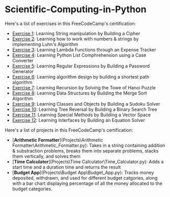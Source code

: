 # Scientific-Computing-in-Python
Here's a list of exercises in this FreeCodeCamp's certification:
- [Exercise 1](Exercise1.py): Learning String manipulation by Building a Cipher
- [Exercise 2](Exercise2.py): Learning how to work with numbers & strings by implementing Luhn's Algorithm
- [Exercise 3](Exercise3.py): Learning Lambda Functions through an Expense Tracker
- [Exercise 4](Exercise4.py): Learning Python List Comphrehension using a Case Converter
- [Exercise 5](Exercise5.py): Learning Regular Expressions by Building a Password Generator
- [Exercise 6](Exercise6.py): Learning algorithm design by building a shortest path algorithm
- [Exercise 7](Exercise7.py): Learning Recursion by Solving the Towe of Hanoi Puzzle
- [Exercise 8](Exercise8.py): Learning Data Structures by Building the Merge Sort Algorithm
- [Exercise 9](Exercise9.py): Learning Classes and Objects by Building a Sudoku Solver
- [Exercise 10](Exercise10.py): Learning Tree Reversal by Building a Binary Search Tree
- [Exercise 11](Exercise11.py): Learning Special Methods by Building a Vector Space
- [Exercise 12](Exercise12.py): Learning Interfaces by Building an Equation Solver

Here's a list of projects in this FreeCodeCamp's certification:
- [**Arithmetic Formatter**](Projects\Arithmetic Formatter\Arithmetic_Formatter.py): Takes in a string containing addition & substraction problems, breaks them into separate problems, stacks them vertically, and solves them
- [**Time Calculator**](Projects\Time Calculator\Time_Calculator.py): Adds a start time and a duration time and returns the result
- [**Budget App**](Projects\Budget App\Budget_App.py): Tracks money deposited, withdrawn, and used for different budget catgories, along with a bar chart displaying percentage of all the money allocated to the budget categories.
